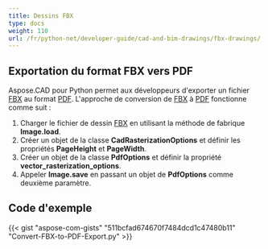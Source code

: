 ```yaml
---
title: Dessins FBX
type: docs
weight: 110
url: /fr/python-net/developer-guide/cad-and-bim-drawings/fbx-drawings/
---
```


## **Exportation du format FBX vers PDF**

Aspose.CAD pour Python permet aux développeurs d'exporter un fichier [FBX](https://docs.fileformat.com/3d/fbx/) au format [PDF](https://docs.fileformat.com/pdf/). L'approche de conversion de [FBX](https://docs.fileformat.com/3d/fbx/) à [PDF](https://docs.fileformat.com/pdf/) fonctionne comme suit :

1. Charger le fichier de dessin [FBX](https://docs.fileformat.com/3d/fbx/) en utilisant la méthode de fabrique **Image.load**.
1. Créer un objet de la classe **CadRasterizationOptions** et définir les propriétés **PageHeight** et **PageWidth**.
1. Créer un objet de la classe **PdfOptions** et définir la propriété **vector_rasterization_options**.
1. Appeler **Image.save** en passant un objet de **PdfOptions** comme deuxième paramètre.

## Code d'exemple

{{< gist "aspose-com-gists" "511bcfad674670f7484dcd1c47480b11" "Convert-FBX-to-PDF-Export.py" >}}
